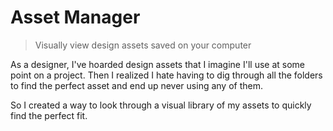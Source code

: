 # Asset Manager
> Visually view design assets saved on your computer

As a designer, I've hoarded design assets that I imagine I'll use at some point on a project. Then I realized I hate having to dig through all the folders to find the perfect asset and end up never using any of them.

So I created a way to look through a visual library of my assets to quickly find the perfect fit.

